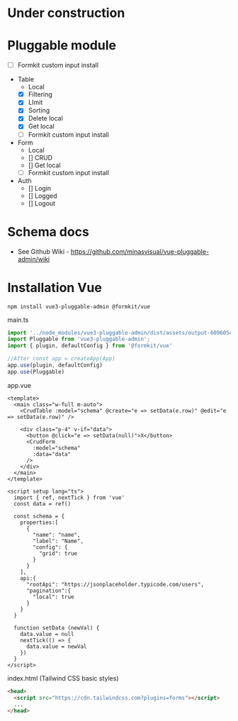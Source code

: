 # Under construction

# Pluggable module
- [ ] Formkit custom input install
- Table
  - Local
  - [X] Filtering
  - [X] LImit
  - [X] Sorting
  - [X] Delete local
  - [X] Get local
  - [ ] Formkit custom input install
- Form
  - Local
  - [] CRUD 
  - [] Get local
  - [ ] Formkit custom input install
- Auth 
  - [] Login 
  - [] Logged
  - [] Logout

# Schema docs
- See Github Wiki - https://github.com/minasvisual/vue-pluggable-admin/wiki

# Installation Vue

```shell
npm install vue3-pluggable-admin @formkit/vue
```

main.ts
```ts
import '../node_modules/vue3-pluggable-admin/dist/assets/output-60960543.css'
import Pluggable from 'vue3-pluggable-admin';
import { plugin, defaultConfig } from '@formkit/vue'

//After const app = createApp(App)
app.use(plugin, defaultConfig)
app.use(Pluggable)
```

app.vue
```vue
<template>
  <main class="w-full m-auto">
    <CrudTable :model="schema" @create="e => setData(e.row)" @edit="e => setData(e.row)" />

    <div class="p-4" v-if="data">
      <button @click="e => setData(null)">X</button>
      <CrudForm
        :model="schema"  
        :data="data"  
      />
    </div>
  </main>
</template>

<script setup lang="ts">  
  import { ref, nextTick } from 'vue'  
  const data = ref()

  const schema = {
    properties:[
      {
        "name": "name",
        "label": "Name",
        "config": {
          "grid": true
        }
      }
    ],
    api:{
      "rootApi": "https://jsonplaceholder.typicode.com/users",
      "pagination":{
        "local": true
      }
    }
  }

  function setData (newVal) {
    data.value = null
    nextTick(() => {
      data.value = newVal
    })
  }
</script>
```

index.html (Tailwind CSS basic styles)
```html
<head>
  <script src="https://cdn.tailwindcss.com?plugins=forms"></script>
  ...
</head>
```
